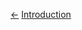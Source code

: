 [<-](<https://github.com/HASE-Group/Documents/blob/main/menu.md>) [Introduction](<https://github.com/HASE-Group/Documents/blob/main/intro.md>)
